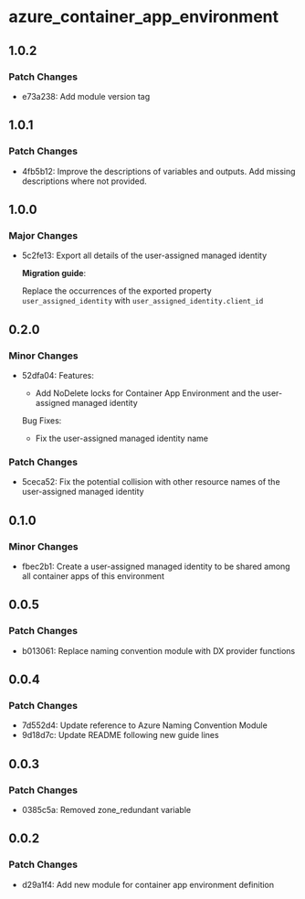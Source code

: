 # azure_container_app_environment

## 1.0.2

### Patch Changes

- e73a238: Add module version tag

## 1.0.1

### Patch Changes

- 4fb5b12: Improve the descriptions of variables and outputs. Add missing descriptions where not provided.

## 1.0.0

### Major Changes

- 5c2fe13: Export all details of the user-assigned managed identity

  **Migration guide**:

  Replace the occurrences of the exported property `user_assigned_identity` with `user_assigned_identity.client_id`

## 0.2.0

### Minor Changes

- 52dfa04: Features:

  - Add NoDelete locks for Container App Environment and the user-assigned managed identity

  Bug Fixes:

  - Fix the user-assigned managed identity name

### Patch Changes

- 5ceca52: Fix the potential collision with other resource names of the user-assigned managed identity

## 0.1.0

### Minor Changes

- fbec2b1: Create a user-assigned managed identity to be shared among all container apps of this environment

## 0.0.5

### Patch Changes

- b013061: Replace naming convention module with DX provider functions

## 0.0.4

### Patch Changes

- 7d552d4: Update reference to Azure Naming Convention Module
- 9d18d7c: Update README following new guide lines

## 0.0.3

### Patch Changes

- 0385c5a: Removed zone_redundant variable

## 0.0.2

### Patch Changes

- d29a1f4: Add new module for container app environment definition
